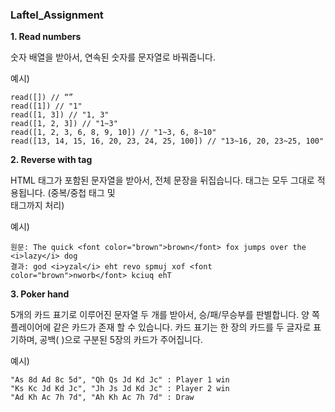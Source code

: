 ### **Laftel_Assignment**

**1. Read numbers**

숫자 배열을 받아서, 연속된 숫자를 문자열로 바꿔줍니다.

예시)

	read([]) // “”
	read([1]) // "1"
	read([1, 3]) // "1, 3"
	read([1, 2, 3]) // "1~3"
	read([1, 2, 3, 6, 8, 9, 10]) // "1~3, 6, 8~10"
	read([13, 14, 15, 16, 20, 23, 24, 25, 100]) // "13~16, 20, 23~25, 100"


**2. Reverse with tag**

HTML 태그가 포함된 문자열을 받아서, 전체 문장을 뒤집습니다.
태그는 모두 그대로 적용됩니다.
(중복/중첩 태그 및 <br> 태그까지 처리)

예시)

	원문: The quick <font color="brown">brown</font> fox jumps over the <i>lazy</i> dog
	결과: god <i>yzal</i> eht revo spmuj xof <font color="brown">nworb</font> kciuq ehT

**3. Poker hand**

5개의 카드 표기로 이루어진 문자열 두 개를 받아서, 승/패/무승부를 판별합니다.
양 쪽 플레이어에 같은 카드가 존재 할 수 있습니다.
카드 표기는 한 장의 카드를 두 글자로 표기하며,
공백( )으로 구분된 5장의 카드가 주어집니다.

예시)

	"As 8d Ad 8c 5d", "Qh Qs Jd Kd Jc" : Player 1 win
	"Ks Kc Jd Kd Jc", "Jh Js Jd Kd Jc" : Player 2 win
	"Ad Kh Ac 7h 7d", "Ah Kh Ac 7h 7d" : Draw
